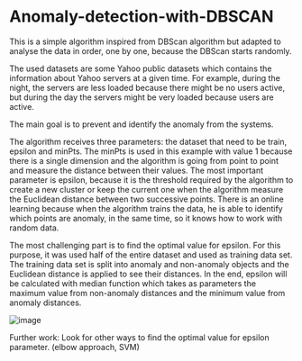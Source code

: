 # Anomaly-detection-with-DBSCAN

This is a simple algorithm inspired from DBScan algorithm but adapted to analyse the data in order, one by one, because the DBScan starts randomly.

The used datasets are some Yahoo public datasets which contains the information about Yahoo servers at a given time. For example, during the night, the servers are less loaded because there might be no users active, but during the day the servers might be very loaded because users are active.

The main goal is to prevent and identify the anomaly from the systems. 

The algorithm receives three parameters: the dataset that need to be train, epsilon and minPts. 
The minPts is used in this example with value 1 because there is a single dimension and the algorithm is going from point to point and measure the distance between their values.
The most important parameter is epsilon, because it is the threshold required by the algorithm to create a new cluster or keep the current one when the algorithm measure the Euclidean distance between two successive points.
There is an online learning because when the algorithm trains the data, he is able to identify which points are anomaly, in the same time, so it knows how to work with random data.

The most challenging part is to find the optimal value for epsilon. 
For this purpose, it was used half of the entire dataset and used as training data set. 
The training data set is split into anomaly and non-anomaly objects and the Euclidean distance is applied to see their distances.
In the end, epsilon will be calculated with median function which takes as parameters the maximum value from non-anomaly distances and the minimum value from anomaly distances. 

![image](https://user-images.githubusercontent.com/22441947/109378443-45d9ba80-78db-11eb-82fc-3bd138a3d88e.png)

Further work: Look for other ways to find the optimal value for epsilon parameter. (elbow approach, SVM)
